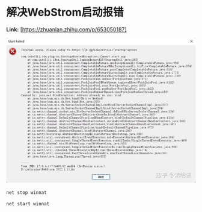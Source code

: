 # 解决WebStrom启动报错



 **Link:** [https://zhuanlan.zhihu.com/p/653050187]

![a92eb16c3ce67c62808e9fd486af3f7b](../image/a92eb16c3ce67c62808e9fd486af3f7b.jpg)
```
net stop winnat
```

  


```
net start winnat
```
